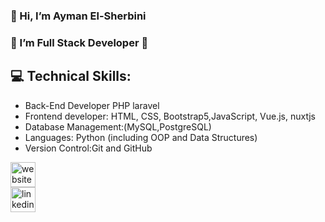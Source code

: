 ### 👋  Hi, I’m Ayman El-Sherbini 
### 🌱 I’m Full Stack Developer 🌱
## 💻 Technical Skills:
 * Back-End Developer PHP laravel
 * Frontend developer: HTML, CSS, Bootstrap5,JavaScript, Vue.js, nuxtjs 
 * Database Management:(MySQL,PostgreSQL)
 * Languages: Python (including OOP and Data Structures)
 * Version Control:Git and GitHub
   
 
[<img src='https://cdn.jsdelivr.net/npm/simple-icons@3.0.1/icons/icloud.svg' alt='website' height='40'>](www.sologreen.net)  
[<img src='https://cdn.jsdelivr.net/npm/simple-icons@3.0.1/icons/linkedin.svg' alt='linkedin' height='40'>](https://www.linkedin.com/in/ayman-el-sherbini/)  



